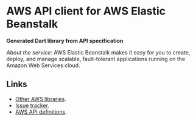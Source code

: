 # AWS API client for AWS Elastic Beanstalk

**Generated Dart library from API specification**

*About the service:*
AWS Elastic Beanstalk makes it easy for you to create, deploy, and manage
scalable, fault-tolerant applications running on the Amazon Web Services
cloud.

## Links

- [Other AWS libraries](https://github.com/agilord/aws_client/tree/master/generated).
- [Issue tracker](https://github.com/agilord/aws_client/issues).
- [AWS API definitions](https://github.com/aws/aws-sdk-js/tree/master/apis).
